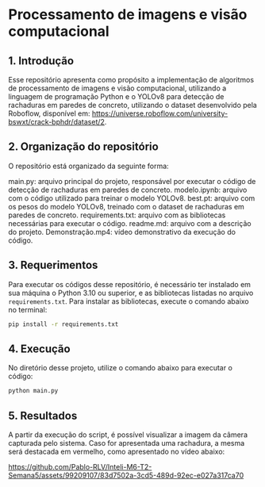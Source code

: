 # Processamento de imagens e visão computacional

## 1. Introdução

Esse repositório apresenta como propósito a implementação de algoritmos de processamento de imagens e visão computacional, utilizando a linguagem de programação Python e o YOLOv8 para detecção de rachaduras em paredes de concreto, utilizando o dataset desenvolvido pela Roboflow, disponível em: <https://universe.roboflow.com/university-bswxt/crack-bphdr/dataset/2>.

## 2. Organização do repositório

O repositório está organizado da seguinte forma:

main.py: arquivo principal do projeto, responsável por executar o código de detecção de rachaduras em paredes de concreto.
modelo.ipynb: arquivo com o código utilizado para treinar o modelo YOLOv8.
best.pt: arquivo com os pesos do modelo YOLOv8, treinado com o dataset de rachaduras em paredes de concreto.
requirements.txt: arquivo com as bibliotecas necessárias para executar o código.
readme.md: arquivo com a descrição do projeto.
Demonstração.mp4: vídeo demonstrativo da execução do código.

## 3. Requerimentos

Para executar os códigos desse repositório, é necessário ter instalado em sua máquina o Python 3.10 ou superior, e as bibliotecas listadas no arquivo `requirements.txt`. Para instalar as bibliotecas, execute o comando abaixo no terminal:

```bash
pip install -r requirements.txt
```

## 4. Execução

No diretório desse projeto, utilize o comando abaixo para executar o código:

```bash
python main.py
```

## 5. Resultados

A partir da execução do script, é possível visualizar a imagem da câmera capturada pelo sistema. Caso for apresentada uma rachadura, a mesma será destacada em vermelho, como apresentado no vídeo abaixo:

<https://github.com/Pablo-RLV/Inteli-M6-T2-Semana5/assets/99209107/83d7502a-3cd5-489d-92ec-e027a317ca70>
